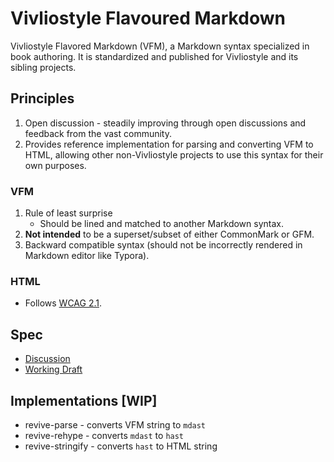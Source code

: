 # Vivliostyle Flavoured Markdown

Vivliostyle Flavored Markdown (VFM), a Markdown syntax specialized in book authoring. It is standardized and published for Vivliostyle and its sibling projects.

## Principles

1. Open discussion - steadily improving through open discussions and feedback from the vast community.
1. Provides reference implementation for parsing and converting VFM to HTML, allowing other non-Vivliostyle projects to use this syntax for their own purposes.

### VFM

1. Rule of least surprise
   - Should be lined and matched to another Markdown syntax.
1. **Not intended** to be a superset/subset of either CommonMark or GFM.
1. Backward compatible syntax (should not be incorrectly rendered in Markdown editor like Typora).

### HTML

- Follows [WCAG 2.1](https://www.w3.org/TR/WCAG21/).

## Spec

- [Discussion](https://github.com/vivliostyle/vfm/issues/1)
- [Working Draft](https://github.com/vivliostyle/vfm/blob/master/spec/vfm.md)

## Implementations [WIP]

- revive-parse - converts VFM string to `mdast`
- revive-rehype - converts `mdast` to `hast`
- revive-stringify - converts `hast` to HTML string
